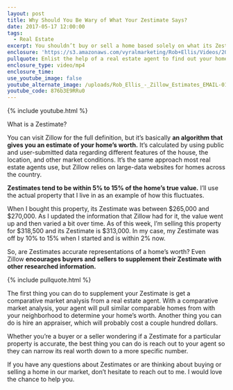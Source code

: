 ```yaml
---
layout: post
title: Why Should You Be Wary of What Your Zestimate Says?
date: 2017-05-17 12:00:00
tags:
  - Real Estate
excerpt: You shouldn’t buy or sell a home based solely on what its Zestimate says it’s worth. Here’s why.
enclosure: 'https://s3.amazonaws.com/vyralmarketing/Rob+Ellis/Videos/2017/Why+Should+You+Be+Wary+of+What+Your+Zestimate+Says%253F+-+Central+Ohio+Real+Estate+Agent.mp4'
pullquote: Enlist the help of a real estate agent to find out your home’s true worth.
enclosure_type: video/mp4
enclosure_time:
use_youtube_image: false
youtube_alternate_image: /uploads/Rob_Ellis_-_Zillow_Estimates_EMAIL-01.jpg
youtube_code: 876b3E9RRu0
---
```



{% include youtube.html %}

What is a Zestimate?

You can visit Zillow for the full definition, but it’s basically **an algorithm that gives you an estimate of your home’s worth.** It’s calculated by using public and user-submitted data regarding different features of the house, the location, and other market conditions. It’s the same approach most real estate agents use, but Zillow relies on large-data websites for homes across the country.

**Zestimates tend to be within 5% to 15% of the home’s true value.** I’ll use the actual property that I live in as an example of how this fluctuates.

When I bought this property, its Zestimate was between $265,000 and $270,000. As I updated the information that Zillow had for it, the value went up and then varied a bit over time. As of this week, I’m selling this property for $318,500 and its Zestimate is $313,000. In my case, my Zestimate was off by 10% to 15% when I started and is within 2% now.

So, are Zestimates accurate representations of a home’s worth? Even Zillow **encourages buyers and sellers to supplement their Zestimate with other researched information.**

{% include pullquote.html %}

The first thing you can do to supplement your Zestimate is get a comparative market analysis from a real estate agent. With a comparative market analysis, your agent will pull similar comparable homes from with your neighborhood to determine your home’s worth. Another thing you can do is hire an appraiser, which will probably cost a couple hundred dollars.

Whether you’re a buyer or a seller wondering if a Zestimate for a particular property is accurate, the best thing you can do is reach out to your agent so they can narrow its real worth down to a more specific number.

If you have any questions about Zestimates or are thinking about buying or selling a home in our market, don’t hesitate to reach out to me. I would love the chance to help you.